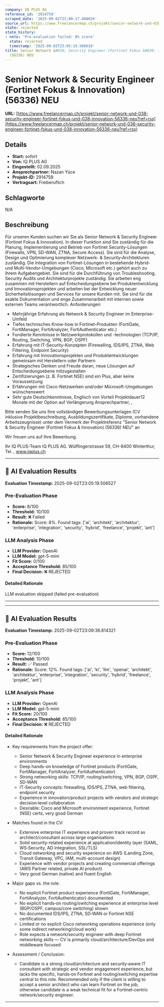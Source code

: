 ```yaml
---
company: IQ PLUS AG
reference_id: '2914759'
scraped_date: '2025-09-02T23:00:17.408026'
source_url: https://www.freelancermap.ch/projekt/senior-network-und-038-security-engineer-fortinet-fokus-und-038-innovation-56336-neu?ref=rss
state: rejected
state_history:
- note: 'Pre-evaluation failed: 8% score'
  state: rejected
  timestamp: '2025-09-02T23:05:19.508610'
title: Senior Network &#038; Security Engineer (Fortinet Fokus &#038; Innovation)
  (56336) NEU
---
```



# Senior Network &#038; Security Engineer (Fortinet Fokus &#038; Innovation) (56336) NEU
**URL:** [https://www.freelancermap.ch/projekt/senior-network-und-038-security-engineer-fortinet-fokus-und-038-innovation-56336-neu?ref=rss](https://www.freelancermap.ch/projekt/senior-network-und-038-security-engineer-fortinet-fokus-und-038-innovation-56336-neu?ref=rss)
## Details
- **Start:** sofort
- **Von:** IQ PLUS AG
- **Eingestellt:** 02.09.2025
- **Ansprechpartner:** Nazan Yüce
- **Projekt-ID:** 2914759
- **Vertragsart:** Freiberuflich

## Schlagworte
N/A

## Beschreibung
Für unseren Kunden suchen wir Sie als Senior Network & Security Engineer (Fortinet Fokus & Innovation). In dieser Funktion sind Sie zuständig für die Planung, Implementierung und Betrieb von Fortinet Security-Lösungen (Firewalls, VPN, SD-WAN, ZTNA, Secure Access). Sie sind für die Analyse, Design und Optimierung komplexer Netzwerk- & Security-Architekturen zuständig. Die Integration von Fortinet-Lösungen in bestehende Hybrid- und Multi-Vendor-Umgebungen (Cisco, Microsoft etc.) gehört auch zu Ihrem Aufgabengebiet. Sie sind für die Durchführung von Troubleshooting, Security Audits und Architekturprojekte zuständig. Sie arbeiten eng zusammen mit Herstellern auf Entscheidungsebene bei Produktentwicklung und Innovationsprojekten und arbeiten bei der Entwicklung neuer Sicherheitslösungen und Services für unsere Kunden mit. Sie sind für die exakte Dokumentation und enge Zusammenarbeit mit internen sowie externen Teams verantwortlich.
Anforderungen

- Mehrjährige Erfahrung als Network & Security Engineer im Enterprise-Umfeld
- Tiefes technisches Know-how in Fortinet-Produkten (FortiGate, FortiManager, FortiAnalyzer, FortiAuthenticator etc.)
- Fundierte Kenntnisse in Netzwerkprotokollen und -technologien (TCP/IP, Routing, Switching, VPN, BGP, OSPF)
- Erfahrung mit IT-Security-Konzepten (Firewalling, IDS/IPS, ZTNA, Web Filtering, Endpoint Security)
- Erfahrung mit Innovationsprojekten und Produktentwicklungen gemeinsam mit Herstellern oder Partnern
- Strategisches Denken und Freude daran, neue Lösungen auf Entscheidungsebene mitzugestalten
- Zertifizierungen (z. B. Fortinet NSE) sind ein Plus, aber keine Voraussetzung
- Erfahrungen mit Cisco-Netzwerken und/oder Microsoft-Umgebungen wünschenswert
- Sehr gute Deutschkenntnisse, Englisch von Vorteil
Projektdauer12 Monate mit der Option auf Verlängerung Ansprechpartner, ,

Bitte senden Sie uns Ihre vollständigen Bewerbungsunterlagen (CV inklusive Projektbeschreibung, Ausbildungszertifikate, Diplome, vorhandene Arbeitszeugnisse) unter dem Vermerk der Projektreferenz "Senior Network & Security Engineer (Fortinet Fokus & Innovation) (56336) NEU" an

Wir freuen uns auf Ihre Bewerbung.

Ihr IQ PLUS-Team
IQ PLUS AG. Wülflingerstrasse 59, CH-8400 Winterthur, Tel. , www.iqplus.ch

---

## 🤖 AI Evaluation Results

**Evaluation Timestamp:** 2025-09-02T23:05:19.506527

### Pre-Evaluation Phase
- **Score:** 8/100
- **Threshold:** 10/100
- **Result:** ❌ Failed
- **Rationale:** Score: 8%. Found tags: ['ai', 'architekt', 'architektur', 'enterprise', 'integration', 'security', 'hybrid', 'freelance', 'projekt', 'ant']

### LLM Analysis Phase
- **LLM Provider:** OpenAI
- **LLM Model:** gpt-5-mini
- **Fit Score:** 0/100
- **Acceptance Threshold:** 85/100
- **Final Decision:** ❌ REJECTED

#### Detailed Rationale
LLM evaluation skipped (failed pre-evaluation)

---


---

## 🤖 AI Evaluation Results

**Evaluation Timestamp:** 2025-09-02T23:09:36.814321

### Pre-Evaluation Phase
- **Score:** 12/100
- **Threshold:** 10/100
- **Result:** ✅ Passed
- **Rationale:** Score: 12%. Found tags: ['ai', 'ki', 'llm', 'openai', 'architekt', 'architektur', 'enterprise', 'integration', 'security', 'hybrid', 'freelance', 'projekt', 'ant']

### LLM Analysis Phase
- **LLM Provider:** OpenAI
- **LLM Model:** gpt-5-mini
- **Fit Score:** 20/100
- **Acceptance Threshold:** 85/100
- **Final Decision:** ❌ REJECTED

#### Detailed Rationale
- Key requirements from the project offer:
  - Senior Network & Security Engineer experience in enterprise environments
  - Deep hands-on knowledge of Fortinet products (FortiGate, FortiManager, FortiAnalyzer, FortiAuthenticator)
  - Strong networking skills: TCP/IP, routing/switching, VPN, BGP, OSPF, SD‑WAN
  - IT‑Security concepts: firewalling, IDS/IPS, ZTNA, web filtering, endpoint security
  - Experience in innovation/product projects with vendors and strategic decision‑level collaboration
  - Desirable: Cisco and Microsoft environment experience, Fortinet (NSE) certs, very good German

- Matches found in the CV:
  - Extensive enterprise IT experience and proven track record as architect/consultant across large organisations
  - Solid security-related experience at application/identity layer (SAML, WS‑Security, AD integration, SSL/TLS)
  - Cloud networking and security experience on AWS (Landing Zone, Transit Gateway, VPC, IAM, multi-account design)
  - Experience with vendor projects and creating commercial offerings (AWS Partner related, private AI product)
  - Very good German (native) and fluent English

- Major gaps vs. the role:
  - No explicit Fortinet product experience (FortiGate, FortiManager, FortiAnalyzer, FortiAuthenticator) documented
  - No explicit hands‑on routing/switching experience at enterprise level (BGP/OSPF, campus/core switching) shown
  - No documented IDS/IPS, ZTNA, SD‑WAN or Fortinet NSE certifications
  - Limited or no explicit Cisco networking operations experience (only some indirect networking/cloud work)
  - Role expects a network/security engineer with deep Fortinet networking skills — CV is primarily cloud/architecture/DevOps and middleware focused

- Assessment / Conclusion:
  - Candidate is a strong cloud/architecture and security‑aware IT consultant with strategic and vendor engagement experience, but lacks the specific, hands‑on Fortinet and routing/switching expertise central to this role. Recommended only if the client is willing to accept a senior architect who can learn Fortinet on the job; otherwise candidate is a weak technical fit for a Fortinet‑centric network/security engineer.

---
